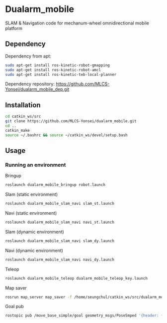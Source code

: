 # Dualarm_mobile
SLAM &amp; Navigation code for mechanum-wheel omnidirectional mobile platform

## Dependency
Dependency from apt:
```bash
sudo apt-get install ros-kinetic-robot-gmapping
sudo apt-get install ros-kinetic-robot-amcl
sudo apt-get install ros-kinetic-teb-local-planner
```
Dependency repository:
https://github.com/MLCS-Yonsei/dualarm_mobile_dep.git

## Installation
```bash
cd catkin_ws/src
git clone https://github.com/MLCS-Yonsei/dualarm_mobile.git
cd ..
catkin_make
source ~/.bashrc && source ~/catkin_ws/devel/setup.bash
```

## Usage

### Running an environment
Bringup
```bash
roslaunch dualarm_mobile_bringup robot.launch
```

Slam (static environment)
```bash
roslaunch dualarm_mobile_slam_navi slam_st.launch
```

Navi (static environment)
```bash
roslaunch dualarm_mobile_slam_navi navi_st.launch
```

Slam (dynamic environment)
```bash
roslaunch dualarm_mobile_slam_navi slam_dy.launch
```

Navi (dynamic environment)
```bash
roslaunch dualarm_mobile_slam_navi navi_dy.launch
```

Teleop
```bash
roslaunch dualarm_mobile_teleop dualarm_mobile_teleop_key.launch
```

Map saver
```bash
rosrun map_server map_saver -f /home/seungchul/catkin_ws/src/dualarm_mobile/dualarm_mobile_slam_navi/maps/map
```

Goal pub
```bash
rostopic pub /move_base_simple/goal geometry_msgs/PoseSmped '{header: {stamp: now, frame_id: "map"}, pose: {position: {x: 1.1, y: 7.9, z: 0.0}, orientation: {z: -0.1, w: 1.0}}}'
```
